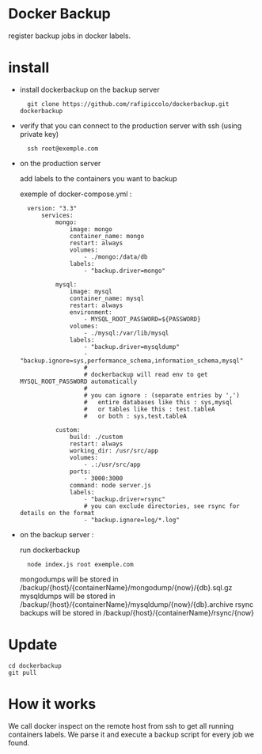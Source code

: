 # Docker Backup

register backup jobs in docker labels.


# install

- install dockerbackup on the backup server

        git clone https://github.com/rafipiccolo/dockerbackup.git dockerbackup

- verify that you can connect to the production server with ssh (using private key)

        ssh root@exemple.com

- on the production server

    add labels to the containers you want to backup

    exemple of docker-compose.yml :

        version: "3.3"
            services:
                mongo:
                    image: mongo
                    container_name: mongo
                    restart: always
                    volumes:
                        - ./mongo:/data/db
                    labels:
                        - "backup.driver=mongo"

                mysql:
                    image: mysql
                    container_name: mysql
                    restart: always
                    environment:
                        - MYSQL_ROOT_PASSWORD=${PASSWORD}
                    volumes:
                        - ./mysql:/var/lib/mysql
                    labels:
                        - "backup.driver=mysqldump"
                        - "backup.ignore=sys,performance_schema,information_schema,mysql"
                        #
                        # dockerbackup will read env to get MYSQL_ROOT_PASSWORD automatically
                        # 
                        # you can ignore : (separate entries by ',')
                        #   entire databases like this : sys,mysql
                        #   or tables like this : test.tableA
                        #   or both : sys,test.tableA

                custom:
                    build: ./custom
                    restart: always
                    working_dir: /usr/src/app
                    volumes:
                        - .:/usr/src/app
                    ports:
                        - 3000:3000
                    command: node server.js
                    labels:     
                        - "backup.driver=rsync"
                        # you can exclude directories, see rsync for details on the format
                        - "backup.ignore=log/*.log"

- on the backup server :

    run dockerbackup

        node index.js root exemple.com

    mongodumps will be stored in /backup/{host}/{containerName}/mongodump/{now}/{db}.sql.gz
    mysqldumps will be stored in /backup/{host}/{containerName}/mysqldump/{now}/{db}.archive
    rsync backups will be stored in /backup/{host}/{containerName}/rsync/{now}


# Update

    cd dockerbackup
    git pull

# How it works

We call docker inspect on the remote host from ssh to get all running containers labels.
We parse it and execute a backup script for every job we found.
